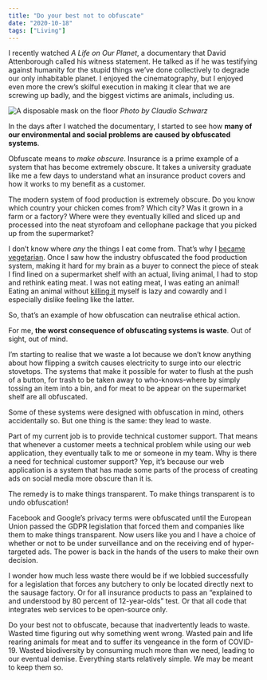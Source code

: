 ```yaml
---
title: "Do your best not to obfuscate"
date: "2020-10-18"
tags: ["Living"]
---
```


I recently watched *A Life on Our Planet*, a documentary that David Attenborough called his witness statement. He talked as if he was testifying against humanity for the stupid things we’ve done collectively to degrade our only inhabitable planet. I enjoyed the cinematography, but I enjoyed even more the crew’s skilful execution in making it clear that we are screwing up badly, and the biggest victims are animals, including us.

![A disposable mask on the floor](/images/obfuscation-and-covid19.jpg)
*Photo by Claudio Schwarz*

In the days after I watched the documentary, I started to see how **many of our environmental and social problems are caused by obfuscated systems**.

Obfuscate means to *make obscure*. Insurance is a prime example of a system that has become extremely obscure. It takes a university graduate like me a few days to understand what an insurance product covers and how it works to my benefit as a customer.

The modern system of food production is extremely obscure. Do you know which country your chicken comes from? Which city? Was it grown in a farm or a factory? Where were they eventually killed and sliced up and processed into the neat styrofoam and cellophane package that you picked up from the supermarket?

I don’t know where *any* the things I eat come from. That’s why I [became vegetarian](/2018-06-22-why-im-going-vegetarian/).  Once I saw how the industry obfuscated the food production system, making it hard for my brain as a buyer to connect the piece of steak I find lined on a supermarket shelf with an actual, living animal, I had to stop and rethink eating meat. I was not eating meat, I was eating an animal! Eating an animal without [killing it](/2016-08-03-killing-meat/) myself is lazy and cowardly and I especially dislike feeling like the latter.

So, that’s an example of how obfuscation can neutralise ethical action.

For me, **the worst consequence of obfuscating systems is waste**. Out of sight, out of mind.

I’m starting to realise that we waste a lot because we don’t know anything about how flipping a switch causes electricity to surge into our electric stovetops. The systems that make it possible for water to flush at the push of a button, for trash to be taken away to who-knows-where by simply tossing an item into a bin, and for meat to be appear on the supermarket shelf are all obfuscated.

Some of these systems were designed with obfuscation in mind, others accidentally so. But one thing is the same: they lead to waste.

Part of my current job is to provide technical customer support. That means that whenever a customer meets a technical problem while using our web application, they eventually talk to me or someone in my team. Why is there a need for technical customer support? Yep, it’s because our web application is a system that has made some parts of the process of creating ads on social media more obscure than it is.

The remedy is to make things transparent. To make things transparent is to undo obfuscation!

Facebook and Google’s privacy terms were obfuscated until the European Union passed the GDPR legislation that forced them and companies like them to make things transparent. Now users like you and I have a choice of whether or not to be under surveillance and on the receiving end of hyper-targeted ads. The power is back in the hands of the users to make their own decision.

I wonder how much less waste there would be if we lobbied successfully for a legislation that forces any butchery to only be located directly next to the sausage factory. Or for all insurance products to pass an “explained to and understood by 80 percent of 12-year-olds” test. Or that all code that integrates web services to be open-source only.

Do your best not to obfuscate, because that inadvertently leads to waste. Wasted time figuring out why something went wrong. Wasted pain and life rearing animals for meat and to suffer its vengeance in the form of COVID-19. Wasted biodiversity by consuming much more than we need, leading to our eventual demise. Everything starts relatively simple. We may be meant to keep them so.